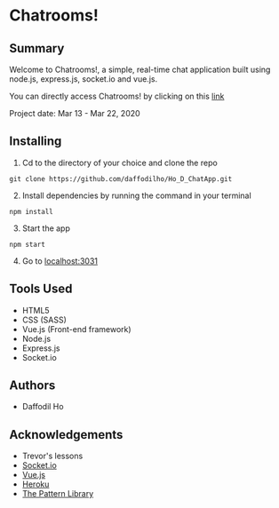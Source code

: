 # Chatrooms!

## Summary
Welcome to Chatrooms!, a simple, real-time chat application built using node.js, express.js, socket.io and vue.js.

You can directly access Chatrooms! by clicking on this [link](https://marmalade-alchemy.herokuapp.com/ "Chatrooms!")

Project date: Mar 13 - Mar 22, 2020

## Installing
1. Cd to the directory of your choice and clone the repo
  ``` 
  git clone https://github.com/daffodilho/Ho_D_ChatApp.git
  ```

2. Install dependencies by running the command in your terminal
  ```
  npm install
  ```

3. Start the app
  ```
  npm start
  ```

4. Go to [localhost:3031](http://localhost:3031/)

## Tools Used
* HTML5
* CSS (SASS)
* Vue.js (Front-end framework)
* Node.js
* Express.js 
* Socket.io

## Authors
* Daffodil Ho

## Acknowledgements
* Trevor's lessons
* [Socket.io](https://socket.io/)
* [Vue.js](https://vuejs.org/)
* [Heroku](www.heroku.com)
* [The Pattern Library](http://thepatternlibrary.com/#naranjas)

